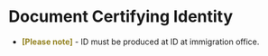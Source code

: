 # Document Certifying Identity

- __<span style="color:#938220">[Please note]</span>__ - ID must be produced at ID at immigration office.
